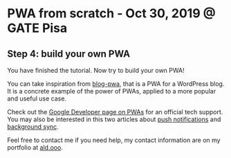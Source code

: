 # PWA from scratch - Oct 30, 2019 @ GATE Pisa

## Step 4: build your own PWA
You have finished the tutorial. Now try to build your own PWA!

You can take inspiration from [blog-pwa](https://github.com/daquinoaldo/blog-pwa), that is a PWA for a WordPress blog. It is a concrete example of the power of PWAs, applied to a more popular and useful use case.

Check out the [Google Developer page on PWAs](https://developers.google.com/web/progressive-web-apps) for an official tech support. You may also be interested in this two articles about [push notifications](https://developers.google.com/web/ilt/pwa/introduction-to-push-notifications) and [background sync](https://developers.google.com/web/updates/2015/12/background-sync).

Feel free to contact me if you need help, my contact information are on my portfolio at [ald.ooo](https://ald.ooo).
